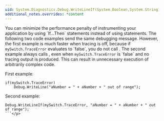 ```yaml
---
uid: System.Diagnostics.Debug.WriteLineIf(System.Boolean,System.String)
additional_notes.overrides: *content
---
```


<p>You can minimize the performance penalty of instrumenting your application by using `If...Then` statements instead of using <xref href="System.Diagnostics.Debug.WriteLineIf(System.Boolean,System.String)"></xref> statements. The following two code examples send the same debugging message. However, the first example is much faster when tracing is off, because if <code>mySwitch.TraceError</code> evaluates to `false`, you do not call <xref href="System.Diagnostics.Debug.WriteLine(System.String)"></xref>. The second example always calls <xref href="System.Diagnostics.Debug.WriteLineIf(System.Boolean,System.String)"></xref>, even when <code>mySwitch.TraceError</code> is `false` and no tracing output is produced. This can result in unnecessary execution of arbitrarily complex code.  
  
 First example:  
  
```  
if(mySwitch.TraceError)   
    Debug.WriteLine("aNumber = " + aNumber + " out of range");  
```  
  
 Second example:  
  
```  
Debug.WriteLineIf(mySwitch.TraceError, "aNumber = " + aNumber + " out of range");  
```</p>


